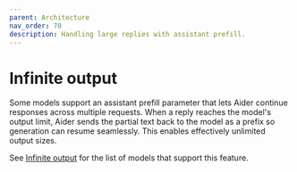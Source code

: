 ```yaml
---
parent: Architecture
nav_order: 70
description: Handling large replies with assistant prefill.
---
```


# Infinite output

Some models support an assistant prefill parameter that lets Aider continue
responses across multiple requests. When a reply reaches the model's output limit,
Aider sends the partial text back to the model as a prefix so generation can
resume seamlessly. This enables effectively unlimited output sizes.

See [Infinite output](../more/infinite-output.html) for the list of models that
support this feature.
